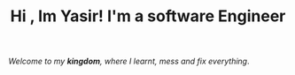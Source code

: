 
<header>
  <h1 align="center">Hi , Im Yasir! I'm a software Engineer</h1>
</header>


_Welcome to my **kingdom**, where I learnt, mess and fix everything_. 

